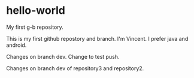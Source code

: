 # hello-world
My first g-b repository.

This is my first github repostory and branch.
I'm Vincent.
I prefer java and android.

Changes on branch dev.
Change to test push.


Changes on branch dev of repository3 and repository2.

